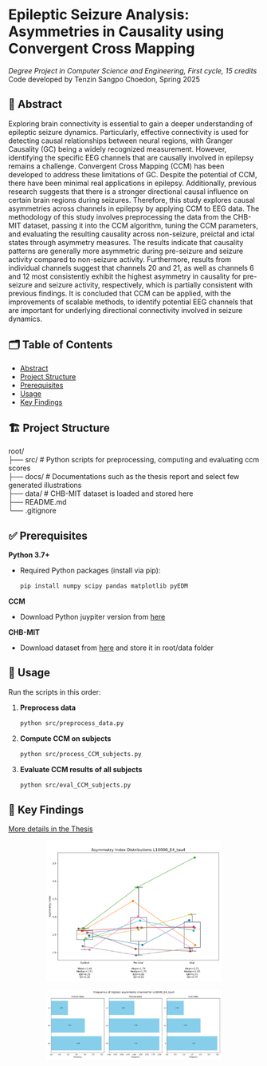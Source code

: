 # Epileptic Seizure Analysis: Asymmetries in Causality using Convergent Cross Mapping
_Degree Project in Computer Science and Engineering, First cycle, 15 credits_  
Code developed by Tenzin Sangpo Choedon, Spring 2025

## 📄 Abstract
Exploring brain connectivity is essential to gain a deeper understanding of epileptic seizure dynamics. Particularly, effective connectivity is used for detecting causal relationships between neural regions, with Granger Causality (GC) being a widely recognized measurement. However, identifying the specific EEG channels that are causally involved in epilepsy remains a challenge. Convergent Cross Mapping (CCM) has been developed to address these limitations of GC. Despite the potential of CCM, there have been minimal real applications in epilepsy. Additionally, previous research suggests that there is a stronger directional causal influence on certain brain regions during seizures. Therefore, this study explores causal asymmetries across channels in epilepsy by applying CCM to EEG data. The methodology of this study involves  preprocessing the data from the CHB-MIT dataset, passing it into the CCM algorithm, tuning the CCM parameters, and evaluating the resulting causality across non-seizure, preictal and ictal states through asymmetry measures. The results indicate that causality patterns are generally more asymmetric during pre-seizure and seizure activity compared to non-seizure activity. Furthermore, results from individual channels suggest that channels 20 and 21, as well as channels 6 and 12 most consistently exhibit the highest asymmetry in causality for pre-seizure and seizure activity, respectively, which is partially consistent with previous findings. It is concluded that CCM can be applied, with the improvements of scalable methods, to identify potential EEG channels that are important for underlying directional connectivity involved in seizure dynamics.

## 🗂️ Table of Contents

- [Abstract](#-abstract)
- [Project Structure](#-project-structure)
- [Prerequisites](#-prerequisites)
- [Usage](#-usage)
- [Key Findings](#-key-findings)

## 🏗️ Project Structure

root/  
├── src/  # Python scripts for preprocessing, computing and evaluating ccm scores  
├── docs/  # Documentations such as the thesis report and select few generated illustrations  
├── data/  # CHB-MIT dataset is loaded and stored here  
├── README.md  
└── .gitignore  

## ✅ Prerequisites

**Python 3.7+**  
- Required Python packages (install via pip):  
  ```bash
  pip install numpy scipy pandas matplotlib pyEDM
  ```
**CCM**  
- Download Python juypiter version from [here](https://phdinds-aim.github.io/time_series_handbook/06_ConvergentCrossMappingandSugiharaCausality/ccm_sugihara.html#introduction)

**CHB-MIT**
- Download dataset from [here](https://physionet.org/content/chbmit/1.0.0/#files-panel) and store it in root/data folder 


## 🚀 Usage

Run the scripts in this order:

1. **Preprocess data**  
   ```bash
   python src/preprocess_data.py
   ```
2. **Compute CCM on subjects**  
   ```bash
   python src/process_CCM_subjects.py
   ```
3. **Evaluate CCM results of all subjects**  
   ```bash
   python src/eval_CCM_subjects.py
   ```

## 📘 Key Findings
[More details in the Thesis](docs/Thesis.pdf)
<p align="center">
  <img src="docs/Overall-asymmetry-index-distribution.png" alt="Overall Asymmetry Index Distribution" width="70%"/>
</p>

<p align="center">
  <img src="docs/Overall-asymmetry-channel-freqs.png" alt="Overall Asymmetry Channel Frequencies" width="70%"/>
</p>
